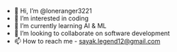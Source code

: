 - 👋 Hi, I’m @loneranger3221
- 👀 I’m interested in coding
- 🌱 I’m currently learning AI & ML
- 💞️ I’m looking to collaborate on software development
- 📫 How to reach me - sayak.legend12@gmail.com

<!---
loneranger3221/loneranger3221 is a ✨ special ✨ repository because its `README.md` (this file) appears on your GitHub profile.
You can click the Preview link to take a look at your changes.
--->
